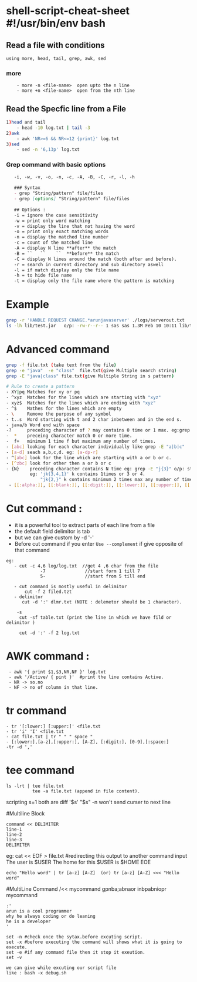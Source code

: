 # shell-script-cheat-sheet  #!/usr/bin/env bash
## Read a file with conditions
```using more, head, tail, grep, awk, sed```<br>
   ### more
        - more -n <file-name>  open upto the n line
        - more +n <file-name>  open from the nth line
## Read the Specfic line from a File<br>
```sh
1)head and tail
    - head -10 log.txt | tail -3
2)awk
    - awk 'NR>=6 && NR<=12 {print}' log.txt    
3)sed
    - sed -n '6,13p' log.txt 
```
### Grep command with basic options
```md
   -i, -w, -v, -o, -n, -c, -A, -B, -C, -r, -l, -h
   
   ### Syntax
   - grep "String/pattern" file/files
   - grep [options] "String/pattern" file/files
  
   ## Options :
   -i = ignore the case sensitivity
   -w = print only word matching
   -v = display the line that not having the word
   -o = print only exact matching words
   -n = display the matched line number
   -c = count of the matched line
   -A = display N line **after** the match
   -B = ``   ``    ``  **before** the match
   -C = display N lines around the match (both after and before).
   -r = search in current directory and sub directory aswell
   -l = if match display only the file name
   -h = to hide file name
   -t = display only the file name where the pattern is matching
```
# Example
```sh
grep -r 'HANDLE REQUEST CHANGE.*arunjavaserver' ./logs/serverout.txt
ls -lh lib/test.jar   o/p: -rw-r--r-- 1 sas sas 1.3M Feb 10 10:11 lib/test.jar
```
# Advanced command
```sh
grep -f file.txt (take text from the file)
grep -e "java"  -e "class"  file.txt(give Multiple search string)
grep -E "java|class" file.txt(give Multiple String in s pattern)

# Rule to create a pattern
- XY|pq Matches for xy or pq
- ^xyz  Matches for the lines which are starting with "xyz"
- xyz$  Matches for the lines which are ending with "xyz"
- ^$    Mathes for the lines which are empty
- \     Remove the purpose of any symbol
- t..s  Word starting with t and 2 char inbetween and in the end s.
- java/b Word end with space
-?      preceding character of ? may contains 0 time or 1 max. eg:grep -E "jy?" log/logs.txt
-  *    preceing character match 0 or more time.
-  f+   minimum 1 time f but maximum any number of times.
- [abc] looking for each character individually like grep -E "a|b|c"
- [a-d] seach a,b,c,d. eg: [a-dp-r]
- ^[abc] look for the line which are starting with a or b or c.
- [^zbc] look for other then a or b or c
- {N}    preceding character contains N time eg: grep -E "j{3}" o/p: starting word jjjj. 
         eg: 'jk{3,4,1}' k contains 1times or 3 or 4.
             "jk{2,}" k contains minimum 2 times max any number of time.
 - [[:alpha:]], [[:blank:]], [[:digit:]], [[:lower:]], [[:upper:]], [[:space:]] 
```
# Cut command :
- it is a powerful tool to extract parts of each line from a file
- the default field delimitor is tab ` `
- but we can give custom by -d '-'
- Before cut command if you enter `Use --complement` if give opposite of that command
```
eg: 
   - cut -c 4,6 log/log.txt  //get 4 ,6 char from the file
             -7               //start form 1 till 7
             5-               //start from 5 till end
       
   - cut command is mostly useful in delimitor
       cut -f 2 filed.tzt
   - delimitor
      cut -d ':' dlmr.txt (NOTE : delemetor should be 1 character).
    
    -s
     cut -sf table.txt (print the line in which we have fild or delimitor )
    
     cut -d ':' -f 2 log.txt
```
# AWK command :
```
 - awk '{ print $1,$3,NR,NF }' log.txt
 - awk '/Active/ { pint }'  #print the line contains Active.
 - NR -> so.no
 - NF -> no of column in that line.
```
# tr command
  ```
 - tr '[:lower:] [:upper:]' <file.txt
 - tr 'i' 'I' <file.txt
 - cat file.txt | tr " " " space "
 - [:lower:],[a-z],[:upper:], [A-Z], [:digit:], [0-9],[:space:]
  -tr -d ','
  ```
# tee command
```
ls -lrt | tee file.txt 
          tee -a file.txt (append in file content).
```


scripting 
s=1 both are diff '$s' "$s"
-n won't send curser to next line

#Multiline Block
```
command << DELIMITER
line-1
line-2
line-3
DELIMITER
```
eg:
cat << EOF > file.txt  #redirecting this output to another command input
The user is $USER
The home for this $USER is $HOME
EOE

```
echo "Hello word" | tr [a-z] [A-Z]  (or) tr [a-z] [A-Z] <<< "Hello word"
```


#MultiLine Command
/<< mycommand
 gpnba;abnaor
 inbpabniopr   
mycommand

```
:'
arun is a cool programmer
why he always coding or do leaning
he is a developer
'
```
```
set -n #check once the sytax.before excuting script.
set -x #before executing the command will shows what it is going to execute.
set -e #if any command file then it stop it exeution.
set -v 
```
```
we can give while excuting our script file
like : bash -x debug.sh
```
